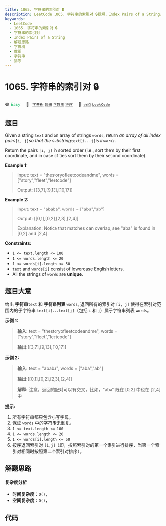 ```yaml
---
title: 1065. 字符串的索引对 🔒
description: LeetCode 1065. 字符串的索引对 🔒题解，Index Pairs of a String，包含解题思路、复杂度分析以及完整的 JavaScript 代码实现。
keywords:
  - LeetCode
  - 1065. 字符串的索引对 🔒
  - 字符串的索引对
  - Index Pairs of a String
  - 解题思路
  - 字典树
  - 数组
  - 字符串
  - 排序
---
```


# 1065. 字符串的索引对 🔒

🟢 <font color=#15bd66>Easy</font>&emsp; 🔖&ensp; [`字典树`](/tag/trie.md) [`数组`](/tag/array.md) [`字符串`](/tag/string.md) [`排序`](/tag/sorting.md)&emsp; 🔗&ensp;[`力扣`](https://leetcode.cn/problems/index-pairs-of-a-string) [`LeetCode`](https://leetcode.com/problems/index-pairs-of-a-string)

## 题目

Given a string `text` and an array of strings `words`, return _an array of all
index pairs_`[i, j]`_so that the substring_`text[i...j]`_is in`words`_.

Return the pairs `[i, j]` in sorted order (i.e., sort them by their first
coordinate, and in case of ties sort them by their second coordinate).



**Example 1:**

> Input: text = "thestoryofleetcodeandme", words = ["story","fleet","leetcode"]
> 
> Output: [[3,7],[9,13],[10,17]]

**Example 2:**

> Input: text = "ababa", words = ["aba","ab"]
> 
> Output: [[0,1],[0,2],[2,3],[2,4]]
> 
> Explanation: Notice that matches can overlap, see "aba" is found in [0,2] and [2,4].

**Constraints:**

  * `1 <= text.length <= 100`
  * `1 <= words.length <= 20`
  * `1 <= words[i].length <= 50`
  * `text` and `words[i]` consist of lowercase English letters.
  * All the strings of `words` are **unique**.


## 题目大意

给出 **字符串**`text` 和 **字符串列表** `words`, 返回所有的索引对 `[i, j]` 使得在索引对范围内的子字符串
`text[i]...text[j]`（包括 `i` 和 `j`）属于字符串列表 `words`。



**示例 1:**

> 
> 
> 
> 
> 
> **输入:** text = "thestoryofleetcodeandme", words = ["story","fleet","leetcode"]
> 
> **输出:**[[3,7],[9,13],[10,17]]
> 
> 

**示例 2:**

> 
> 
> 
> 
> 
> **输入:** text = "ababa", words = ["aba","ab"]
> 
> **输出:**[[0,1],[0,2],[2,3],[2,4]]
> 
> **解释:** 注意，返回的配对可以有交叉，比如，"aba" 既在 [0,2] 中也在 [2,4] 中
> 
> 



**提示:**

  1. 所有字符串都只包含小写字母。
  2. 保证 `words` 中的字符串无重复。
  3. `1 <= text.length <= 100`
  4. `1 <= words.length <= 20`
  5. `1 <= words[i].length <= 50`
  6. 按序返回索引对 `[i,j]`（即，按照索引对的第一个索引进行排序，当第一个索引对相同时按照第二个索引对排序）。


## 解题思路

#### 复杂度分析

- **时间复杂度**：`O()`，
- **空间复杂度**：`O()`，

## 代码

```javascript

```